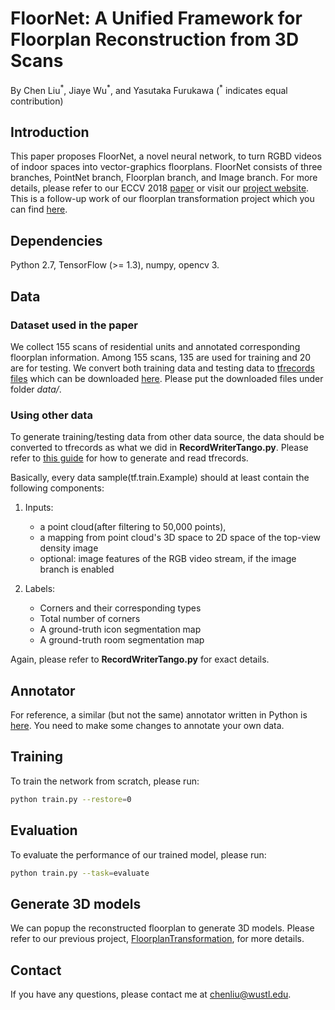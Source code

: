 # FloorNet: A Unified Framework for Floorplan Reconstruction from 3D Scans
By Chen Liu<sup>\*</sup>, Jiaye Wu<sup>\*</sup>, and Yasutaka Furukawa (<sup>\*</sup> indicates equal contribution)

## Introduction

This paper proposes FloorNet, a novel neural network, to turn RGBD videos of indoor spaces into vector-graphics floorplans. FloorNet consists of three branches, PointNet branch, Floorplan branch, and Image branch. For more details, please refer to our ECCV 2018 [paper](https://arxiv.org/abs/1804.00090) or visit our [project website](http://art-programmer.github.io/floornet.html). This is a follow-up work of our floorplan transformation project which you can find [here](https://github.com/art-programmer/FloorplanTransformation).

## Dependencies
Python 2.7, TensorFlow (>= 1.3), numpy, opencv 3.

## Data

### Dataset used in the paper

We collect 155 scans of residential units and annotated corresponding floorplan information. Among 155 scans, 135 are used for training and 20 are for testing. We convert both training data and testing data to [tfrecords files](https://www.tensorflow.org/guide/datasets#consuming_tfrecord_data) which can be downloaded [here](https://mega.nz/#F!5yQy0b5T!ykkR4dqwGO9J5EwnKT_GBw). Please put the downloaded files under folder *data/*.


### Using other data

To generate training/testing data from other data source, the data should be converted to tfrecords as what we did in **RecordWriterTango.py**. Please refer to [this guide](http://warmspringwinds.github.io/tensorflow/tf-slim/2016/12/21/tfrecords-guide/) for how to generate and read tfrecords. 

Basically, every data sample(tf.train.Example) should at least contain the following components:


1. Inputs:

	- a point cloud(after filtering to 50,000 points), 
	- a mapping from point cloud's 3D space to 2D space of the top-view density image
	- optional: image features of the RGB video stream, if the image branch is enabled

2. Labels:

	- Corners and their corresponding types
	- Total number of corners
	- A ground-truth icon segmentation map
	- A ground-truth room segmentation map
	
Again, please refer to 	**RecordWriterTango.py** for exact details.


## Annotator
For reference, a similar (but not the same) annotator written in Python is [here](https://github.com/art-programmer/FloorplanAnnotator). You need to make some changes to annotate your own data.

## Training
To train the network from scratch, please run:
```bash
python train.py --restore=0
```

## Evaluation
To evaluate the performance of our trained model, please run:
```bash
python train.py --task=evaluate
```

## Generate 3D models
We can popup the reconstructed floorplan to generate 3D models. Please refer to our previous project, [FloorplanTransformation](https://github.com/art-programmer/FloorplanTransformation), for more details.

## Contact

If you have any questions, please contact me at chenliu@wustl.edu.

